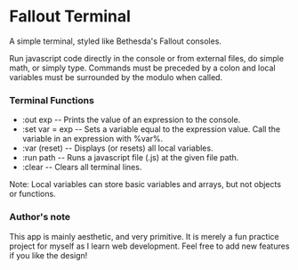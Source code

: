 # Fallout Terminal
A simple terminal, styled like Bethesda's Fallout consoles.

Run javascript code directly in the console or from external files, do simple math, or simply type. Commands must be preceded by a colon and local variables must be surrounded by the modulo when called.

### Terminal Functions
* :out exp        -- Prints the value of an expression to the console.
* :set var = exp  -- Sets a variable equal to the expression value. Call the variable in an expression with %var%.
* :var (reset)    -- Displays (or resets) all local variables.
* :run path       -- Runs a javascript file (.js) at the given file path.
* :clear          -- Clears all terminal lines.

Note: Local variables can store basic variables and arrays, but not objects or functions.

### Author's note
This app is mainly aesthetic, and very primitive. It is merely a fun practice project for myself as I learn web development. Feel free to add new features if you like the design!
